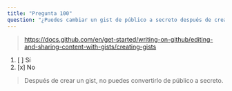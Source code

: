 ```yaml
---
title: "Pregunta 100"
question: "¿Puedes cambiar un gist de público a secreto después de crearlo?"
---
```



> https://docs.github.com/en/get-started/writing-on-github/editing-and-sharing-content-with-gists/creating-gists
1. [ ] Sí
1. [x] No
> Después de crear un gist, no puedes convertirlo de público a secreto.
